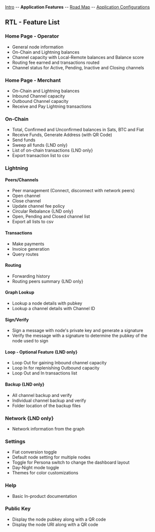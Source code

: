 [Intro](../README.md) -- **Application Features** -- [Road Map](Roadmap.md) -- [Application Configurations](Application_configurations.md)

## RTL - Feature List

### Home Page - Operator
- General node information
- On-Chain and Lightning balances
- Channel capacity with Local-Remote balances and Balance score
- Routing fee earned and transactions routed
- Channel status for Active, Pending, Inactive and Closing channels

### Home Page - Merchant
- On-Chain and Lightning balances
- Inbound Channel capacity
- Outbound Channel capacity
- Receive and Pay Lightning transactions

### On-Chain
- Total, Confirmed and Unconfirmed balances in Sats, BTC and Fiat
- Receive Funds, Generate Address (with QR Code)
- Send funds
- Sweep all funds {LND only}
- List of on-chain transactions {LND only}
- Export transaction list to csv

### Lightning
#### Peers/Channels
- Peer management (Connect, disconnect with network peers)
- Open channel
- Close channel
- Update channel fee policy
- Circular Rebalance {LND only}
- Open, Pending and Closed channel list
- Export all lists to csv

#### Transactions
- Make payments
- Invoice generation
- Query routes

#### Routing
- Forwarding history
- Routing peers summary {LND only}

#### Graph Lookup
- Lookup a node details with pubkey
- Lookup a channel details with Channel ID

#### Sign/Verify
- Sign a message with node's private key and generate a signature
- Verify the message with a signature to determine the pubkey of the node used to sign

#### Loop - Optional Feature {LND only}
- Loop Out for gaining Inbound channel capacity
- Loop In for replenishing Outbound capacity
- Loop Out and In transactions list

#### Backup {LND only}
- All channel backup and verify
- Individual channel backup and verify
- Folder location of the backup files

### Network {LND only}
- Network information from the graph

### Settings
- Fiat conversion toggle
- Default node setting for multiple nodes
- Toggle for Persona switch to change the dashboard layout
- Day-Night mode toggle
- Themes for color customizations

### Help
- Basic In-product documentation

### Public Key
- Display the node pubkey along with a QR code
- Display the node URI along with a QR code